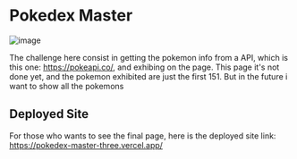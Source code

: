 # Pokedex Master

![image](https://user-images.githubusercontent.com/89767748/216767889-1f904ad6-d085-4640-a34f-d3a04888123e.png)

The challenge here consist in getting the pokemon info from a API, which is this one: https://pokeapi.co/, and exhibing on the page.
This page it's not done yet, and the pokemon exhibited are just the first 151. But in the future i want to show all the pokemons

## Deployed Site

For those who wants to see the final page, here is the deployed site link: https://pokedex-master-three.vercel.app/
